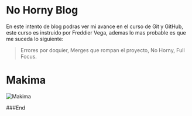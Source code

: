 # No Horny Blog
En este intento de blog podras ver mi avance en el curso de Git y GitHub, este curso es instruido por Freddier Vega, ademas lo mas probable es que me suceda lo siguiente:

>Errores por doquier,
>Merges que rompan el proyecto,
>No Horny,
>Full Focus.

# Makima 

![Makima](https://ibb.co/DVHLVG8)

###End